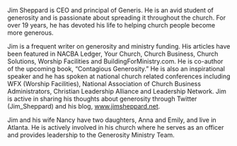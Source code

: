 ﻿---
name: Jim Sheppard
description: CEO, Generis
picture: Jim-Sheppard.jpg
twitter: handle
---

Jim Sheppard is CEO and principal of Generis. He is an avid student of generosity and is passionate about spreading it throughout the church. For over 19 years, he has devoted his life to helping church people become more generous.

Jim is a frequent writer on generosity and ministry funding. His articles have been featured in NACBA Ledger, Your Church, Church Business, Church Solutions, Worship Facilities and BuildingForMinistry.com. He is co-author of the upcoming book, “Contagious Generosity.” He is also an inspirational speaker and he has spoken at national church related conferences including WFX (Worship Facilities), National Association of Church Business Administrators, Christian Leadership Alliance and Leadership Network. Jim is active in sharing his thoughts about generosity through Twitter (Jim_Sheppard) and his blog, www.jimsheppard.net.

Jim and his wife Nancy have two daughters, Anna and Emily, and live in Atlanta. He is actively involved in his church where he serves as an officer and provides leadership to the Generosity Ministry Team.
 

